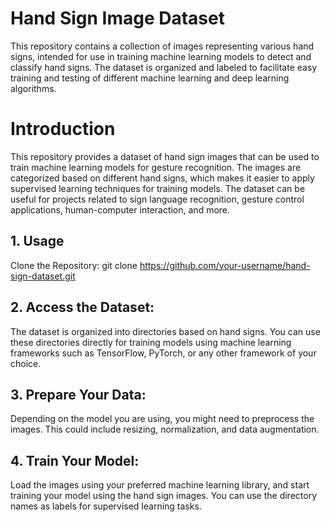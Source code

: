 # Hand Sign Image Dataset<br>
This repository contains a collection of images representing various hand signs, intended for use in training machine learning models to detect and classify hand signs. The dataset is organized and labeled to facilitate easy training and testing of different machine learning and deep learning algorithms.

# Introduction<br>
This repository provides a dataset of hand sign images that can be used to train machine learning models for gesture recognition. The images are categorized based on different hand signs, which makes it easier to apply supervised learning techniques for training models.
The dataset can be useful for projects related to sign language recognition, gesture control applications, human-computer interaction, and more.

## __1. Usage__
Clone the Repository: git clone https://github.com/your-username/hand-sign-dataset.git

## __2. Access the Dataset:__
The dataset is organized into directories based on hand signs. You can use these directories directly for training models using machine learning frameworks such as TensorFlow, PyTorch, or any other framework of your choice.

## __3. Prepare Your Data:__
Depending on the model you are using, you might need to preprocess the images. This could include resizing, normalization, and data augmentation.

## __4. Train Your Model:__
Load the images using your preferred machine learning library, and start training your model using the hand sign images. You can use the directory names as labels for supervised learning tasks.
